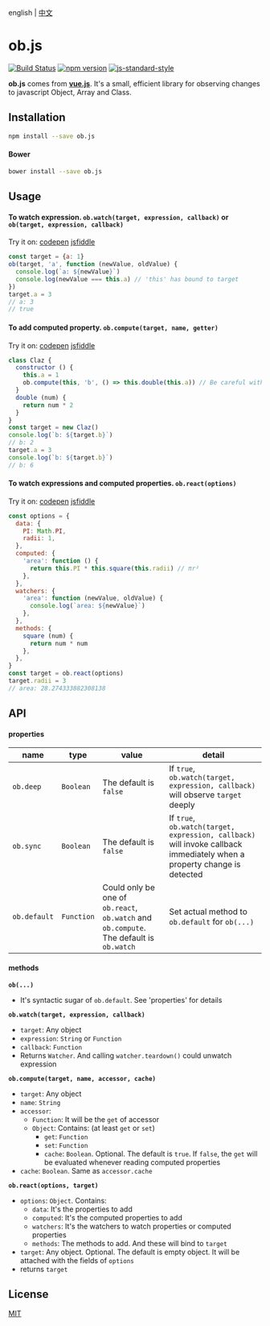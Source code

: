 english | [中文](https://github.com/cnlon/ob.js/blob/master/README.zh.md)

# ob.js

[![Build Status](https://travis-ci.org/cnlon/ob.js.svg?branch=master)](https://travis-ci.org/cnlon/ob.js)
[![npm version](https://badge.fury.io/js/ob.js.svg)](https://badge.fury.io/js/ob.js)
[![js-standard-style](https://img.shields.io/badge/code%20style-standard-brightgreen.svg)](http://standardjs.com)


**ob.js** comes from [**vue.js**](https://github.com/vuejs/vue). It's a small, efficient library for observing changes to javascript Object, Array and Class.

## Installation

``` bash
npm install --save ob.js
```

#### Bower
``` bash
bower install --save ob.js
```

## Usage

#### To watch expression. `ob.watch(target, expression, callback)` or `ob(target, expression, callback)`

Try it on:
[codepen](http://codepen.io/lon/pen/rrqLLk?editors=0010#0)
[jsfiddle](https://jsfiddle.net/lon/x4n2yjLn/)

``` javascript
const target = {a: 1}
ob(target, 'a', function (newValue, oldValue) {
  console.log(`a: ${newValue}`)
  console.log(newValue === this.a) // 'this' has bound to target
})
target.a = 3
// a: 3
// true
```

#### To add computed property. `ob.compute(target, name, getter)`

Try it on:
[codepen](http://codepen.io/lon/pen/dpgXLN?editors=0010#0)
[jsfiddle](https://jsfiddle.net/lon/q402v3jd/)

``` javascript
class Claz {
  constructor () {
    this.a = 1
    ob.compute(this, 'b', () => this.double(this.a)) // Be careful with 'this' when using arrow function
  }
  double (num) {
    return num * 2
  }
}
const target = new Claz()
console.log(`b: ${target.b}`)
// b: 2
target.a = 3
console.log(`b: ${target.b}`)
// b: 6
```

#### To watch expressions and computed properties. `ob.react(options)`

Try it on:
[codepen](http://codepen.io/lon/pen/zKmKqA?editors=0010#0)
[jsfiddle](https://jsfiddle.net/lon/ufth8xpe/)

``` javascript
const options = {
  data: {
    PI: Math.PI,
    radii: 1,
  },
  computed: {
    'area': function () {
      return this.PI * this.square(this.radii) // πr²
    },
  },
  watchers: {
    'area': function (newValue, oldValue) {
      console.log(`area: ${newValue}`)
    },
  },
  methods: {
    square (num) {
      return num * num
    },
  },
}
const target = ob.react(options)
target.radii = 3
// area: 28.274333882308138
```

## API

#### properties

| name | type | value | detail |
| --- | --- | --- | --- |
| `ob.deep` | `Boolean` | The default is `false` | If `true`, `ob.watch(target, expression, callback)` will observe `target` deeply |
| `ob.sync` | `Boolean` | The default is `false` | If `true`, `ob.watch(target, expression, callback)` will invoke callback immediately when a property change is detected |
| `ob.default` | `Function` | Could only be one of `ob.react`, `ob.watch` and `ob.compute`. The default is `ob.watch` | Set actual method to `ob.default` for `ob(...)` |

#### methods

**`ob(...)`**

- It's syntactic sugar of `ob.default`. See 'properties' for details

**`ob.watch(target, expression, callback)`**

- `target`: Any object
- `expression`: `String` or `Function`
- `callback`: `Function`
- Returns `Watcher`. And calling `watcher.teardown()` could unwatch expression

**`ob.compute(target, name, accessor, cache)`**

- `target`: Any object
- `name`: `String`
- `accessor`:
  - `Function`: It will be the `get` of accessor
  - `Object`: Contains: (at least `get` or `set`)
    - `get`: `Function`
    - `set`: `Function`
    - `cache`: `Boolean`. Optional. The default is `true`. If `false`, the `get` will be evaluated whenever reading computed properties
- `cache`: `Boolean`. Same as `accessor.cache`

**`ob.react(options, target)`**

- `options`: `Object`. Contains:
  - `data`: It's the properties to add
  - `computed`: It's the computed properties to add
  - `watchers`: It's the watchers to watch properties or computed properties
  - `methods`: The methods to add. And these will bind to `target`
- `target`: Any object. Optional. The default is empty object. It will be attached with the fields of `options`
- returns `target`

## License

[MIT](http://opensource.org/licenses/MIT)
